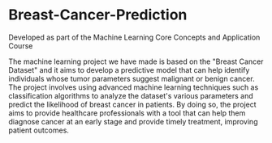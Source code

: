 # Breast-Cancer-Prediction
Developed as part of the Machine Learning Core Concepts and Application Course

The machine learning project we have made is based on the "Breast Cancer Dataset" and it aims to develop a predictive model that can help identify individuals whose tumor parameters suggest malignant or benign cancer. The project involves using advanced machine learning techniques such as classification algorithms to analyze the dataset's various parameters and predict the likelihood of breast cancer in patients. By doing so, the project aims to provide healthcare professionals with a tool that can help them diagnose cancer at an early stage and provide timely treatment, improving patient outcomes.

